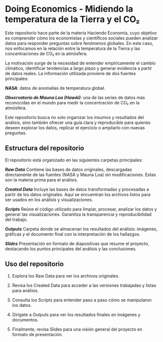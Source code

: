 # Doing Economics - Midiendo la temperatura de la Tierra y el CO₂

Este repositorio hace parte de la materia Haciendo Economía, cuyo objetivo es comprender cómo los economistas y científicos sociales pueden analizar datos para responder preguntas sobre fenómenos globales. En este caso, nos enfocamos en la relación entre la temperatura de la Tierra y las concentraciones de CO₂ en la atmósfera.

La motivación surge de la necesidad de entender empíricamente el cambio climático, identificar tendencias a largo plazo y generar evidencia a partir de datos reales. La información utilizada proviene de dos fuentes principales:

***NASA***: datos de anomalías de temperatura global.

***Observatorio de Mauna Loa (Hawái)***: una de las series de datos más reconocidas en el mundo para medir la concentración de CO₂ en la atmósfera.

Este repositorio busca no solo organizar los insumos y resultados del análisis, sino también ofrecer una guía clara y reproducible para quienes deseen explorar los datos, replicar el ejercicio o ampliarlo con nuevas preguntas.

## Estructura del repositorio

El repositorio está organizado en las siguientes carpetas principales:

***Raw Data***
Contiene las bases de datos originales, descargadas directamente de las fuentes (NASA y Mauna Loa) sin modificaciones. Estas son la materia prima para el análisis.

***Created Data***
Incluye las bases de datos transformadas y procesadas a partir de los datos originales. Aquí se encuentran los archivos listos para ser usados en los análisis y visualizaciones.

***Scripts***
Reúne el código utilizado para limpiar, procesar, analizar los datos y generar las visualizaciones. Garantiza la transparencia y reproducibilidad del trabajo.

***Outputs***
Carpeta donde se almacenan los resultados del análisis: imágenes, gráficas y el documento final con la interpretación de los hallazgos.

***Slides***
Presentación en formato de diapositivas que resume el proyecto, destacando los puntos principales del análisis y las conclusiones.

## Uso del repositorio

1. Explora los Raw Data para ver los archivos originales.

2. Revisa los Created Data para acceder a las versiones trabajadas y listas para análisis.

3. Consulta los Scripts para entender paso a paso cómo se manipularon los datos.

4. Dirígete a Outputs para ver los resultados finales en imágenes y documentos.

5. Finalmente, revisa Slides para una visión general del proyecto en formato de presentación.
